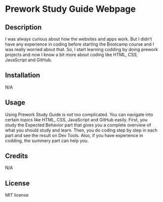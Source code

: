  # Prework Study Guide Webpage

## Description

I was always curious about how the websites and apps work. But I didn’t have any experience in coding before starting the Bootcamp course and I was really worried about that.  So, I start learning codding by doing prework projects and now I know a bit more about coding like HTML, CSS, JavaScript and GitHub. 


## Installation

N/A

## Usage

Using Prework Study Guide is not too complicated. You can navigate into certain topics like HTML, CSS, JavaScript and GitHub easily. First, you study the Expected Behavior part that gives you a complete overview of what you should study and learn. Then, you do coding step by step in each part and see the result on Dev Tools. Also, if you have experience in codding, the summery part can help you.

## Credits

N/A

## License

MIT license

